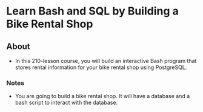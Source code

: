 # Learn Bash and SQL by Building a Bike Rental Shop

## About

- In this 210-lesson course, you will build an interactive Bash program that stores rental information for your bike rental shop using PostgreSQL.

### Notes

- You are going to build a bike rental shop. It will have a database and a bash script to interact with the database.
